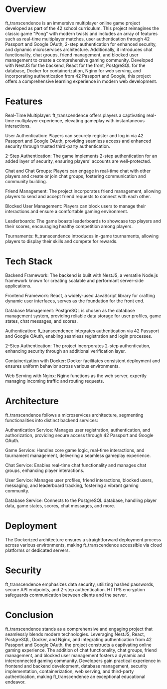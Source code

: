 # Overview
ft_transcendence is an immersive multiplayer online game project developed as part of the 42 school curriculum. This project reimagines the classic game "Pong" with modern twists and includes an array of features such as real-time multiplayer matches, user authentication through 42 Passport and Google OAuth, 2-step authentication for enhanced security, and dynamic microservices architecture. Additionally, it introduces chat functionality, chat groups, friend management, and blocked user management to create a comprehensive gaming community. Developed with NestJS for the backend, React for the front, PostgreSQL for the database, Docker for containerization, Nginx for web serving, and incorporating authentication from 42 Passport and Google, this project offers a comprehensive learning experience in modern web development.

# Features
Real-Time Multiplayer: ft_transcendence offers players a captivating real-time multiplayer experience, elevating gameplay with instantaneous interactions.

User Authentication: Players can securely register and log in via 42 Passport and Google OAuth, providing seamless access and enhanced security through trusted third-party authentication.

2-Step Authentication: The game implements 2-step authentication for an added layer of security, ensuring players' accounts are well-protected.

Chat and Chat Groups: Players can engage in real-time chat with other players and create or join chat groups, fostering communication and community building.

Friend Management: The project incorporates friend management, allowing players to send and accept friend requests to connect with each other.

Blocked User Management: Players can block users to manage their interactions and ensure a comfortable gaming environment.

Leaderboards: The game boasts leaderboards to showcase top players and their scores, encouraging healthy competition among players.

Tournaments: ft_transcendence introduces in-game tournaments, allowing players to display their skills and compete for rewards.

# Tech Stack

Backend Framework: The backend is built with NestJS, a versatile Node.js framework known for creating scalable and performant server-side applications.

Frontend Framework: React, a widely-used JavaScript library for crafting dynamic user interfaces, serves as the foundation for the front end.

Database Management: PostgreSQL is chosen as the database management system, providing reliable data storage for user profiles, game states, chat messages, and scores.

Authentication: ft_transcendence integrates authentication via 42 Passport and Google OAuth, enabling seamless registration and login processes.

2-Step Authentication: The project incorporates 2-step authentication, enhancing security through an additional verification layer.

Containerization with Docker: Docker facilitates consistent deployment and ensures uniform behavior across various environments.

Web Serving with Nginx: Nginx functions as the web server, expertly managing incoming traffic and routing requests.

# Architecture
ft_transcendence follows a microservices architecture, segmenting functionalities into distinct backend services:

Authentication Service: Manages user registration, authentication, and authorization, providing secure access through 42 Passport and Google OAuth.

Game Service: Handles core game logic, real-time interactions, and tournament management, delivering a seamless gameplay experience.

Chat Service: Enables real-time chat functionality and manages chat groups, enhancing player interactions.

User Service: Manages user profiles, friend interactions, blocked users, messaging, and leaderboard tracking, fostering a vibrant gaming community.

Database Service: Connects to the PostgreSQL database, handling player data, game states, scores, chat messages, and more.

# Deployment
The Dockerized architecture ensures a straightforward deployment process across various environments, making ft_transcendence accessible via cloud platforms or dedicated servers.

# Security
ft_transcendence emphasizes data security, utilizing hashed passwords, secure API endpoints, and 2-step authentication. HTTPS encryption safeguards communication between clients and the server.

# Conclusion
ft_transcendence stands as a comprehensive and engaging project that seamlessly blends modern technologies. Leveraging NestJS, React, PostgreSQL, Docker, and Nginx, and integrating authentication from 42 Passport and Google OAuth, the project constructs a captivating online gaming experience. The addition of chat functionality, chat groups, friend management, and blocked user management fosters a dynamic and interconnected gaming community. Developers gain practical experience in frontend and backend development, database management, security implementation, containerization, web serving, and third-party authentication, making ft_transcendence an exceptional educational endeavor.
